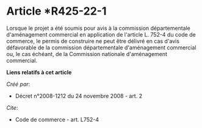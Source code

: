 # Article *R425-22-1

Lorsque le projet a été soumis pour avis à la commission départementale d'aménagement commercial en application de l'article
L. 752-4 du code de commerce, le permis de construire ne peut être délivré en cas d'avis défavorable de la commission
départementale d'aménagement commercial ou, le cas échéant, de la Commission nationale d'aménagement commercial.

**Liens relatifs à cet article**

_Créé par_:

  - Décret n°2008-1212 du 24 novembre 2008 - art. 2

_Cite_:

  - Code de commerce - art. L752-4
